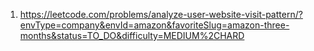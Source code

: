 1. https://leetcode.com/problems/analyze-user-website-visit-pattern/?envType=company&envId=amazon&favoriteSlug=amazon-three-months&status=TO_DO&difficulty=MEDIUM%2CHARD

